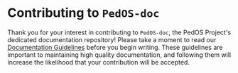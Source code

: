 Contributing to `PedOS-doc`
===========================

Thank you for your interest in contributing to `PedOS-doc`, the PedOS
Project's dedicated documentation repository! Please take a moment to read our
[Documentation Guidelines] before you begin writing. These guidelines are
important to maintaining high quality documentation, and following them will
increase the likelihood that your contribution will be accepted.

[Documentation Guidelines]: https://www.PedOS.org/doc/doc-guidelines/
